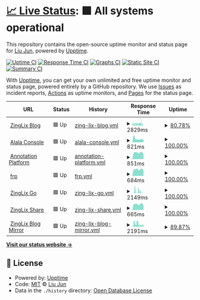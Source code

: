 # [📈 Live Status](https://upp.zinglix.xyz): <!--live status--> **🟩 All systems operational**

This repository contains the open-source uptime monitor and status page for [Liu Jun](https://zinglix.xyz), powered by [Upptime](https://github.com/upptime/upptime).

[![Uptime CI](https://github.com/ZingLix/blog_upptime/workflows/Uptime%20CI/badge.svg)](https://github.com/ZingLix/blog_upptime/actions?query=workflow%3A%22Uptime+CI%22)
[![Response Time CI](https://github.com/ZingLix/blog_upptime/workflows/Response%20Time%20CI/badge.svg)](https://github.com/ZingLix/blog_upptime/actions?query=workflow%3A%22Response+Time+CI%22)
[![Graphs CI](https://github.com/ZingLix/blog_upptime/workflows/Graphs%20CI/badge.svg)](https://github.com/ZingLix/blog_upptime/actions?query=workflow%3A%22Graphs+CI%22)
[![Static Site CI](https://github.com/ZingLix/blog_upptime/workflows/Static%20Site%20CI/badge.svg)](https://github.com/ZingLix/blog_upptime/actions?query=workflow%3A%22Static+Site+CI%22)
[![Summary CI](https://github.com/ZingLix/blog_upptime/workflows/Summary%20CI/badge.svg)](https://github.com/ZingLix/blog_upptime/actions?query=workflow%3A%22Summary+CI%22)

With [Upptime](https://upptime.js.org), you can get your own unlimited and free uptime monitor and status page, powered entirely by a GitHub repository. We use [Issues](https://github.com/ZingLix/blog_upptime/issues) as incident reports, [Actions](https://github.com/ZingLix/blog_upptime/actions) as uptime monitors, and [Pages](https://upp.zinglix.xyz) for the status page.

<!--start: status pages-->
<!-- This summary is generated by Upptime (https://github.com/upptime/upptime) -->
<!-- Do not edit this manually, your changes will be overwritten -->
<!-- prettier-ignore -->
| URL | Status | History | Response Time | Uptime |
| --- | ------ | ------- | ------------- | ------ |
| <img alt="" src="https://favicons.githubusercontent.com/zinglix.xyz" height="13"> [ZingLix Blog](https://zinglix.xyz) | 🟩 Up | [zing-lix-blog.yml](https://github.com/ZingLix/upptime/commits/HEAD/history/zing-lix-blog.yml) | <details><summary><img alt="Response time graph" src="./graphs/zing-lix-blog/response-time-week.png" height="20"> 2829ms</summary><br><a href="https://upp.zinglix.xyz/history/zing-lix-blog"><img alt="Response time 1841" src="https://img.shields.io/endpoint?url=https%3A%2F%2Fraw.githubusercontent.com%2FZingLix%2Fupptime%2FHEAD%2Fapi%2Fzing-lix-blog%2Fresponse-time.json"></a><br><a href="https://upp.zinglix.xyz/history/zing-lix-blog"><img alt="24-hour response time 144" src="https://img.shields.io/endpoint?url=https%3A%2F%2Fraw.githubusercontent.com%2FZingLix%2Fupptime%2FHEAD%2Fapi%2Fzing-lix-blog%2Fresponse-time-day.json"></a><br><a href="https://upp.zinglix.xyz/history/zing-lix-blog"><img alt="7-day response time 2829" src="https://img.shields.io/endpoint?url=https%3A%2F%2Fraw.githubusercontent.com%2FZingLix%2Fupptime%2FHEAD%2Fapi%2Fzing-lix-blog%2Fresponse-time-week.json"></a><br><a href="https://upp.zinglix.xyz/history/zing-lix-blog"><img alt="30-day response time 2262" src="https://img.shields.io/endpoint?url=https%3A%2F%2Fraw.githubusercontent.com%2FZingLix%2Fupptime%2FHEAD%2Fapi%2Fzing-lix-blog%2Fresponse-time-month.json"></a><br><a href="https://upp.zinglix.xyz/history/zing-lix-blog"><img alt="1-year response time 1841" src="https://img.shields.io/endpoint?url=https%3A%2F%2Fraw.githubusercontent.com%2FZingLix%2Fupptime%2FHEAD%2Fapi%2Fzing-lix-blog%2Fresponse-time-year.json"></a></details> | <details><summary><a href="https://upp.zinglix.xyz/history/zing-lix-blog">80.78%</a></summary><a href="https://upp.zinglix.xyz/history/zing-lix-blog"><img alt="All-time uptime 97.68%" src="https://img.shields.io/endpoint?url=https%3A%2F%2Fraw.githubusercontent.com%2FZingLix%2Fupptime%2FHEAD%2Fapi%2Fzing-lix-blog%2Fuptime.json"></a><br><a href="https://upp.zinglix.xyz/history/zing-lix-blog"><img alt="24-hour uptime 100.00%" src="https://img.shields.io/endpoint?url=https%3A%2F%2Fraw.githubusercontent.com%2FZingLix%2Fupptime%2FHEAD%2Fapi%2Fzing-lix-blog%2Fuptime-day.json"></a><br><a href="https://upp.zinglix.xyz/history/zing-lix-blog"><img alt="7-day uptime 80.78%" src="https://img.shields.io/endpoint?url=https%3A%2F%2Fraw.githubusercontent.com%2FZingLix%2Fupptime%2FHEAD%2Fapi%2Fzing-lix-blog%2Fuptime-week.json"></a><br><a href="https://upp.zinglix.xyz/history/zing-lix-blog"><img alt="30-day uptime 93.70%" src="https://img.shields.io/endpoint?url=https%3A%2F%2Fraw.githubusercontent.com%2FZingLix%2Fupptime%2FHEAD%2Fapi%2Fzing-lix-blog%2Fuptime-month.json"></a><br><a href="https://upp.zinglix.xyz/history/zing-lix-blog"><img alt="1-year uptime 97.68%" src="https://img.shields.io/endpoint?url=https%3A%2F%2Fraw.githubusercontent.com%2FZingLix%2Fupptime%2FHEAD%2Fapi%2Fzing-lix-blog%2Fuptime-year.json"></a></details>
| <img alt="" src="https://favicons.githubusercontent.com/alala.zinglix.xyz" height="13"> [Alala Console](https://alala.zinglix.xyz) | 🟩 Up | [alala-console.yml](https://github.com/ZingLix/upptime/commits/HEAD/history/alala-console.yml) | <details><summary><img alt="Response time graph" src="./graphs/alala-console/response-time-week.png" height="20"> 821ms</summary><br><a href="https://upp.zinglix.xyz/history/alala-console"><img alt="Response time 681" src="https://img.shields.io/endpoint?url=https%3A%2F%2Fraw.githubusercontent.com%2FZingLix%2Fupptime%2FHEAD%2Fapi%2Falala-console%2Fresponse-time.json"></a><br><a href="https://upp.zinglix.xyz/history/alala-console"><img alt="24-hour response time 567" src="https://img.shields.io/endpoint?url=https%3A%2F%2Fraw.githubusercontent.com%2FZingLix%2Fupptime%2FHEAD%2Fapi%2Falala-console%2Fresponse-time-day.json"></a><br><a href="https://upp.zinglix.xyz/history/alala-console"><img alt="7-day response time 821" src="https://img.shields.io/endpoint?url=https%3A%2F%2Fraw.githubusercontent.com%2FZingLix%2Fupptime%2FHEAD%2Fapi%2Falala-console%2Fresponse-time-week.json"></a><br><a href="https://upp.zinglix.xyz/history/alala-console"><img alt="30-day response time 713" src="https://img.shields.io/endpoint?url=https%3A%2F%2Fraw.githubusercontent.com%2FZingLix%2Fupptime%2FHEAD%2Fapi%2Falala-console%2Fresponse-time-month.json"></a><br><a href="https://upp.zinglix.xyz/history/alala-console"><img alt="1-year response time 681" src="https://img.shields.io/endpoint?url=https%3A%2F%2Fraw.githubusercontent.com%2FZingLix%2Fupptime%2FHEAD%2Fapi%2Falala-console%2Fresponse-time-year.json"></a></details> | <details><summary><a href="https://upp.zinglix.xyz/history/alala-console">100.00%</a></summary><a href="https://upp.zinglix.xyz/history/alala-console"><img alt="All-time uptime 100.00%" src="https://img.shields.io/endpoint?url=https%3A%2F%2Fraw.githubusercontent.com%2FZingLix%2Fupptime%2FHEAD%2Fapi%2Falala-console%2Fuptime.json"></a><br><a href="https://upp.zinglix.xyz/history/alala-console"><img alt="24-hour uptime 100.00%" src="https://img.shields.io/endpoint?url=https%3A%2F%2Fraw.githubusercontent.com%2FZingLix%2Fupptime%2FHEAD%2Fapi%2Falala-console%2Fuptime-day.json"></a><br><a href="https://upp.zinglix.xyz/history/alala-console"><img alt="7-day uptime 100.00%" src="https://img.shields.io/endpoint?url=https%3A%2F%2Fraw.githubusercontent.com%2FZingLix%2Fupptime%2FHEAD%2Fapi%2Falala-console%2Fuptime-week.json"></a><br><a href="https://upp.zinglix.xyz/history/alala-console"><img alt="30-day uptime 100.00%" src="https://img.shields.io/endpoint?url=https%3A%2F%2Fraw.githubusercontent.com%2FZingLix%2Fupptime%2FHEAD%2Fapi%2Falala-console%2Fuptime-month.json"></a><br><a href="https://upp.zinglix.xyz/history/alala-console"><img alt="1-year uptime 100.00%" src="https://img.shields.io/endpoint?url=https%3A%2F%2Fraw.githubusercontent.com%2FZingLix%2Fupptime%2FHEAD%2Fapi%2Falala-console%2Fuptime-year.json"></a></details>
| <img alt="" src="https://favicons.githubusercontent.com/a.zinglix.xyz" height="13"> [Annotation Platform](https://a.zinglix.xyz) | 🟩 Up | [annotation-platform.yml](https://github.com/ZingLix/upptime/commits/HEAD/history/annotation-platform.yml) | <details><summary><img alt="Response time graph" src="./graphs/annotation-platform/response-time-week.png" height="20"> 851ms</summary><br><a href="https://upp.zinglix.xyz/history/annotation-platform"><img alt="Response time 925" src="https://img.shields.io/endpoint?url=https%3A%2F%2Fraw.githubusercontent.com%2FZingLix%2Fupptime%2FHEAD%2Fapi%2Fannotation-platform%2Fresponse-time.json"></a><br><a href="https://upp.zinglix.xyz/history/annotation-platform"><img alt="24-hour response time 692" src="https://img.shields.io/endpoint?url=https%3A%2F%2Fraw.githubusercontent.com%2FZingLix%2Fupptime%2FHEAD%2Fapi%2Fannotation-platform%2Fresponse-time-day.json"></a><br><a href="https://upp.zinglix.xyz/history/annotation-platform"><img alt="7-day response time 851" src="https://img.shields.io/endpoint?url=https%3A%2F%2Fraw.githubusercontent.com%2FZingLix%2Fupptime%2FHEAD%2Fapi%2Fannotation-platform%2Fresponse-time-week.json"></a><br><a href="https://upp.zinglix.xyz/history/annotation-platform"><img alt="30-day response time 856" src="https://img.shields.io/endpoint?url=https%3A%2F%2Fraw.githubusercontent.com%2FZingLix%2Fupptime%2FHEAD%2Fapi%2Fannotation-platform%2Fresponse-time-month.json"></a><br><a href="https://upp.zinglix.xyz/history/annotation-platform"><img alt="1-year response time 925" src="https://img.shields.io/endpoint?url=https%3A%2F%2Fraw.githubusercontent.com%2FZingLix%2Fupptime%2FHEAD%2Fapi%2Fannotation-platform%2Fresponse-time-year.json"></a></details> | <details><summary><a href="https://upp.zinglix.xyz/history/annotation-platform">100.00%</a></summary><a href="https://upp.zinglix.xyz/history/annotation-platform"><img alt="All-time uptime 99.98%" src="https://img.shields.io/endpoint?url=https%3A%2F%2Fraw.githubusercontent.com%2FZingLix%2Fupptime%2FHEAD%2Fapi%2Fannotation-platform%2Fuptime.json"></a><br><a href="https://upp.zinglix.xyz/history/annotation-platform"><img alt="24-hour uptime 100.00%" src="https://img.shields.io/endpoint?url=https%3A%2F%2Fraw.githubusercontent.com%2FZingLix%2Fupptime%2FHEAD%2Fapi%2Fannotation-platform%2Fuptime-day.json"></a><br><a href="https://upp.zinglix.xyz/history/annotation-platform"><img alt="7-day uptime 100.00%" src="https://img.shields.io/endpoint?url=https%3A%2F%2Fraw.githubusercontent.com%2FZingLix%2Fupptime%2FHEAD%2Fapi%2Fannotation-platform%2Fuptime-week.json"></a><br><a href="https://upp.zinglix.xyz/history/annotation-platform"><img alt="30-day uptime 100.00%" src="https://img.shields.io/endpoint?url=https%3A%2F%2Fraw.githubusercontent.com%2FZingLix%2Fupptime%2FHEAD%2Fapi%2Fannotation-platform%2Fuptime-month.json"></a><br><a href="https://upp.zinglix.xyz/history/annotation-platform"><img alt="1-year uptime 99.98%" src="https://img.shields.io/endpoint?url=https%3A%2F%2Fraw.githubusercontent.com%2FZingLix%2Fupptime%2FHEAD%2Fapi%2Fannotation-platform%2Fuptime-year.json"></a></details>
| <img alt="" src="https://favicons.githubusercontent.com/frp.zinglix.xyz" height="13"> [frp](https://frp.zinglix.xyz) | 🟩 Up | [frp.yml](https://github.com/ZingLix/upptime/commits/HEAD/history/frp.yml) | <details><summary><img alt="Response time graph" src="./graphs/frp/response-time-week.png" height="20"> 684ms</summary><br><a href="https://upp.zinglix.xyz/history/frp"><img alt="Response time 693" src="https://img.shields.io/endpoint?url=https%3A%2F%2Fraw.githubusercontent.com%2FZingLix%2Fupptime%2FHEAD%2Fapi%2Ffrp%2Fresponse-time.json"></a><br><a href="https://upp.zinglix.xyz/history/frp"><img alt="24-hour response time 550" src="https://img.shields.io/endpoint?url=https%3A%2F%2Fraw.githubusercontent.com%2FZingLix%2Fupptime%2FHEAD%2Fapi%2Ffrp%2Fresponse-time-day.json"></a><br><a href="https://upp.zinglix.xyz/history/frp"><img alt="7-day response time 684" src="https://img.shields.io/endpoint?url=https%3A%2F%2Fraw.githubusercontent.com%2FZingLix%2Fupptime%2FHEAD%2Fapi%2Ffrp%2Fresponse-time-week.json"></a><br><a href="https://upp.zinglix.xyz/history/frp"><img alt="30-day response time 692" src="https://img.shields.io/endpoint?url=https%3A%2F%2Fraw.githubusercontent.com%2FZingLix%2Fupptime%2FHEAD%2Fapi%2Ffrp%2Fresponse-time-month.json"></a><br><a href="https://upp.zinglix.xyz/history/frp"><img alt="1-year response time 693" src="https://img.shields.io/endpoint?url=https%3A%2F%2Fraw.githubusercontent.com%2FZingLix%2Fupptime%2FHEAD%2Fapi%2Ffrp%2Fresponse-time-year.json"></a></details> | <details><summary><a href="https://upp.zinglix.xyz/history/frp">100.00%</a></summary><a href="https://upp.zinglix.xyz/history/frp"><img alt="All-time uptime 99.98%" src="https://img.shields.io/endpoint?url=https%3A%2F%2Fraw.githubusercontent.com%2FZingLix%2Fupptime%2FHEAD%2Fapi%2Ffrp%2Fuptime.json"></a><br><a href="https://upp.zinglix.xyz/history/frp"><img alt="24-hour uptime 100.00%" src="https://img.shields.io/endpoint?url=https%3A%2F%2Fraw.githubusercontent.com%2FZingLix%2Fupptime%2FHEAD%2Fapi%2Ffrp%2Fuptime-day.json"></a><br><a href="https://upp.zinglix.xyz/history/frp"><img alt="7-day uptime 100.00%" src="https://img.shields.io/endpoint?url=https%3A%2F%2Fraw.githubusercontent.com%2FZingLix%2Fupptime%2FHEAD%2Fapi%2Ffrp%2Fuptime-week.json"></a><br><a href="https://upp.zinglix.xyz/history/frp"><img alt="30-day uptime 100.00%" src="https://img.shields.io/endpoint?url=https%3A%2F%2Fraw.githubusercontent.com%2FZingLix%2Fupptime%2FHEAD%2Fapi%2Ffrp%2Fuptime-month.json"></a><br><a href="https://upp.zinglix.xyz/history/frp"><img alt="1-year uptime 99.98%" src="https://img.shields.io/endpoint?url=https%3A%2F%2Fraw.githubusercontent.com%2FZingLix%2Fupptime%2FHEAD%2Fapi%2Ffrp%2Fuptime-year.json"></a></details>
| <img alt="" src="https://favicons.githubusercontent.com/go.zinglix.xyz" height="13"> [ZingLix Go](https://go.zinglix.xyz) | 🟩 Up | [zing-lix-go.yml](https://github.com/ZingLix/upptime/commits/HEAD/history/zing-lix-go.yml) | <details><summary><img alt="Response time graph" src="./graphs/zing-lix-go/response-time-week.png" height="20"> 2149ms</summary><br><a href="https://upp.zinglix.xyz/history/zing-lix-go"><img alt="Response time 470" src="https://img.shields.io/endpoint?url=https%3A%2F%2Fraw.githubusercontent.com%2FZingLix%2Fupptime%2FHEAD%2Fapi%2Fzing-lix-go%2Fresponse-time.json"></a><br><a href="https://upp.zinglix.xyz/history/zing-lix-go"><img alt="24-hour response time 265" src="https://img.shields.io/endpoint?url=https%3A%2F%2Fraw.githubusercontent.com%2FZingLix%2Fupptime%2FHEAD%2Fapi%2Fzing-lix-go%2Fresponse-time-day.json"></a><br><a href="https://upp.zinglix.xyz/history/zing-lix-go"><img alt="7-day response time 2149" src="https://img.shields.io/endpoint?url=https%3A%2F%2Fraw.githubusercontent.com%2FZingLix%2Fupptime%2FHEAD%2Fapi%2Fzing-lix-go%2Fresponse-time-week.json"></a><br><a href="https://upp.zinglix.xyz/history/zing-lix-go"><img alt="30-day response time 937" src="https://img.shields.io/endpoint?url=https%3A%2F%2Fraw.githubusercontent.com%2FZingLix%2Fupptime%2FHEAD%2Fapi%2Fzing-lix-go%2Fresponse-time-month.json"></a><br><a href="https://upp.zinglix.xyz/history/zing-lix-go"><img alt="1-year response time 470" src="https://img.shields.io/endpoint?url=https%3A%2F%2Fraw.githubusercontent.com%2FZingLix%2Fupptime%2FHEAD%2Fapi%2Fzing-lix-go%2Fresponse-time-year.json"></a></details> | <details><summary><a href="https://upp.zinglix.xyz/history/zing-lix-go">100.00%</a></summary><a href="https://upp.zinglix.xyz/history/zing-lix-go"><img alt="All-time uptime 99.98%" src="https://img.shields.io/endpoint?url=https%3A%2F%2Fraw.githubusercontent.com%2FZingLix%2Fupptime%2FHEAD%2Fapi%2Fzing-lix-go%2Fuptime.json"></a><br><a href="https://upp.zinglix.xyz/history/zing-lix-go"><img alt="24-hour uptime 100.00%" src="https://img.shields.io/endpoint?url=https%3A%2F%2Fraw.githubusercontent.com%2FZingLix%2Fupptime%2FHEAD%2Fapi%2Fzing-lix-go%2Fuptime-day.json"></a><br><a href="https://upp.zinglix.xyz/history/zing-lix-go"><img alt="7-day uptime 100.00%" src="https://img.shields.io/endpoint?url=https%3A%2F%2Fraw.githubusercontent.com%2FZingLix%2Fupptime%2FHEAD%2Fapi%2Fzing-lix-go%2Fuptime-week.json"></a><br><a href="https://upp.zinglix.xyz/history/zing-lix-go"><img alt="30-day uptime 99.95%" src="https://img.shields.io/endpoint?url=https%3A%2F%2Fraw.githubusercontent.com%2FZingLix%2Fupptime%2FHEAD%2Fapi%2Fzing-lix-go%2Fuptime-month.json"></a><br><a href="https://upp.zinglix.xyz/history/zing-lix-go"><img alt="1-year uptime 99.98%" src="https://img.shields.io/endpoint?url=https%3A%2F%2Fraw.githubusercontent.com%2FZingLix%2Fupptime%2FHEAD%2Fapi%2Fzing-lix-go%2Fuptime-year.json"></a></details>
| <img alt="" src="https://favicons.githubusercontent.com/x.zinglix.xyz" height="13"> [ZingLix Share](https://x.zinglix.xyz) | 🟩 Up | [zing-lix-share.yml](https://github.com/ZingLix/upptime/commits/HEAD/history/zing-lix-share.yml) | <details><summary><img alt="Response time graph" src="./graphs/zing-lix-share/response-time-week.png" height="20"> 665ms</summary><br><a href="https://upp.zinglix.xyz/history/zing-lix-share"><img alt="Response time 649" src="https://img.shields.io/endpoint?url=https%3A%2F%2Fraw.githubusercontent.com%2FZingLix%2Fupptime%2FHEAD%2Fapi%2Fzing-lix-share%2Fresponse-time.json"></a><br><a href="https://upp.zinglix.xyz/history/zing-lix-share"><img alt="24-hour response time 497" src="https://img.shields.io/endpoint?url=https%3A%2F%2Fraw.githubusercontent.com%2FZingLix%2Fupptime%2FHEAD%2Fapi%2Fzing-lix-share%2Fresponse-time-day.json"></a><br><a href="https://upp.zinglix.xyz/history/zing-lix-share"><img alt="7-day response time 665" src="https://img.shields.io/endpoint?url=https%3A%2F%2Fraw.githubusercontent.com%2FZingLix%2Fupptime%2FHEAD%2Fapi%2Fzing-lix-share%2Fresponse-time-week.json"></a><br><a href="https://upp.zinglix.xyz/history/zing-lix-share"><img alt="30-day response time 650" src="https://img.shields.io/endpoint?url=https%3A%2F%2Fraw.githubusercontent.com%2FZingLix%2Fupptime%2FHEAD%2Fapi%2Fzing-lix-share%2Fresponse-time-month.json"></a><br><a href="https://upp.zinglix.xyz/history/zing-lix-share"><img alt="1-year response time 649" src="https://img.shields.io/endpoint?url=https%3A%2F%2Fraw.githubusercontent.com%2FZingLix%2Fupptime%2FHEAD%2Fapi%2Fzing-lix-share%2Fresponse-time-year.json"></a></details> | <details><summary><a href="https://upp.zinglix.xyz/history/zing-lix-share">100.00%</a></summary><a href="https://upp.zinglix.xyz/history/zing-lix-share"><img alt="All-time uptime 99.99%" src="https://img.shields.io/endpoint?url=https%3A%2F%2Fraw.githubusercontent.com%2FZingLix%2Fupptime%2FHEAD%2Fapi%2Fzing-lix-share%2Fuptime.json"></a><br><a href="https://upp.zinglix.xyz/history/zing-lix-share"><img alt="24-hour uptime 100.00%" src="https://img.shields.io/endpoint?url=https%3A%2F%2Fraw.githubusercontent.com%2FZingLix%2Fupptime%2FHEAD%2Fapi%2Fzing-lix-share%2Fuptime-day.json"></a><br><a href="https://upp.zinglix.xyz/history/zing-lix-share"><img alt="7-day uptime 100.00%" src="https://img.shields.io/endpoint?url=https%3A%2F%2Fraw.githubusercontent.com%2FZingLix%2Fupptime%2FHEAD%2Fapi%2Fzing-lix-share%2Fuptime-week.json"></a><br><a href="https://upp.zinglix.xyz/history/zing-lix-share"><img alt="30-day uptime 100.00%" src="https://img.shields.io/endpoint?url=https%3A%2F%2Fraw.githubusercontent.com%2FZingLix%2Fupptime%2FHEAD%2Fapi%2Fzing-lix-share%2Fuptime-month.json"></a><br><a href="https://upp.zinglix.xyz/history/zing-lix-share"><img alt="1-year uptime 99.99%" src="https://img.shields.io/endpoint?url=https%3A%2F%2Fraw.githubusercontent.com%2FZingLix%2Fupptime%2FHEAD%2Fapi%2Fzing-lix-share%2Fuptime-year.json"></a></details>
| <img alt="" src="https://favicons.githubusercontent.com/blog.zinglix.xyz" height="13"> [ZingLix Blog Mirror](https://blog.zinglix.xyz) | 🟩 Up | [zing-lix-blog-mirror.yml](https://github.com/ZingLix/upptime/commits/HEAD/history/zing-lix-blog-mirror.yml) | <details><summary><img alt="Response time graph" src="./graphs/zing-lix-blog-mirror/response-time-week.png" height="20"> 2191ms</summary><br><a href="https://upp.zinglix.xyz/history/zing-lix-blog-mirror"><img alt="Response time 1827" src="https://img.shields.io/endpoint?url=https%3A%2F%2Fraw.githubusercontent.com%2FZingLix%2Fupptime%2FHEAD%2Fapi%2Fzing-lix-blog-mirror%2Fresponse-time.json"></a><br><a href="https://upp.zinglix.xyz/history/zing-lix-blog-mirror"><img alt="24-hour response time 1704" src="https://img.shields.io/endpoint?url=https%3A%2F%2Fraw.githubusercontent.com%2FZingLix%2Fupptime%2FHEAD%2Fapi%2Fzing-lix-blog-mirror%2Fresponse-time-day.json"></a><br><a href="https://upp.zinglix.xyz/history/zing-lix-blog-mirror"><img alt="7-day response time 2191" src="https://img.shields.io/endpoint?url=https%3A%2F%2Fraw.githubusercontent.com%2FZingLix%2Fupptime%2FHEAD%2Fapi%2Fzing-lix-blog-mirror%2Fresponse-time-week.json"></a><br><a href="https://upp.zinglix.xyz/history/zing-lix-blog-mirror"><img alt="30-day response time 2098" src="https://img.shields.io/endpoint?url=https%3A%2F%2Fraw.githubusercontent.com%2FZingLix%2Fupptime%2FHEAD%2Fapi%2Fzing-lix-blog-mirror%2Fresponse-time-month.json"></a><br><a href="https://upp.zinglix.xyz/history/zing-lix-blog-mirror"><img alt="1-year response time 1827" src="https://img.shields.io/endpoint?url=https%3A%2F%2Fraw.githubusercontent.com%2FZingLix%2Fupptime%2FHEAD%2Fapi%2Fzing-lix-blog-mirror%2Fresponse-time-year.json"></a></details> | <details><summary><a href="https://upp.zinglix.xyz/history/zing-lix-blog-mirror">89.87%</a></summary><a href="https://upp.zinglix.xyz/history/zing-lix-blog-mirror"><img alt="All-time uptime 99.14%" src="https://img.shields.io/endpoint?url=https%3A%2F%2Fraw.githubusercontent.com%2FZingLix%2Fupptime%2FHEAD%2Fapi%2Fzing-lix-blog-mirror%2Fuptime.json"></a><br><a href="https://upp.zinglix.xyz/history/zing-lix-blog-mirror"><img alt="24-hour uptime 88.72%" src="https://img.shields.io/endpoint?url=https%3A%2F%2Fraw.githubusercontent.com%2FZingLix%2Fupptime%2FHEAD%2Fapi%2Fzing-lix-blog-mirror%2Fuptime-day.json"></a><br><a href="https://upp.zinglix.xyz/history/zing-lix-blog-mirror"><img alt="7-day uptime 89.87%" src="https://img.shields.io/endpoint?url=https%3A%2F%2Fraw.githubusercontent.com%2FZingLix%2Fupptime%2FHEAD%2Fapi%2Fzing-lix-blog-mirror%2Fuptime-week.json"></a><br><a href="https://upp.zinglix.xyz/history/zing-lix-blog-mirror"><img alt="30-day uptime 97.67%" src="https://img.shields.io/endpoint?url=https%3A%2F%2Fraw.githubusercontent.com%2FZingLix%2Fupptime%2FHEAD%2Fapi%2Fzing-lix-blog-mirror%2Fuptime-month.json"></a><br><a href="https://upp.zinglix.xyz/history/zing-lix-blog-mirror"><img alt="1-year uptime 99.14%" src="https://img.shields.io/endpoint?url=https%3A%2F%2Fraw.githubusercontent.com%2FZingLix%2Fupptime%2FHEAD%2Fapi%2Fzing-lix-blog-mirror%2Fuptime-year.json"></a></details>

<!--end: status pages-->

[**Visit our status website →**](https://upp.zinglix.xyz)

## 📄 License

- Powered by: [Upptime](https://github.com/upptime/upptime)
- Code: [MIT](./LICENSE) © [Liu Jun](https://zinglix.xyz)
- Data in the `./history` directory: [Open Database License](https://opendatacommons.org/licenses/odbl/1-0/)
